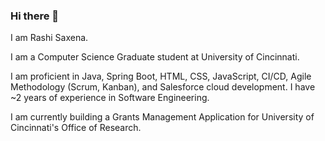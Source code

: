 ### Hi there 👋

I am Rashi Saxena. 

I am a Computer Science Graduate student at University of Cincinnati.

I am proficient in Java, Spring Boot, HTML, CSS, JavaScript, CI/CD, Agile Methodology (Scrum, Kanban), and Salesforce cloud development. I have ~2 years of experience in Software Engineering.

I am currently building a Grants Management Application for University of Cincinnati's Office of Research.

<!--
**rashi-saxena/rashi-saxena** is a ✨ _special_ ✨ repository because its `README.md` (this file) appears on your GitHub profile.

Here are some ideas to get you started:

- 🔭 I’m currently working on ...
- 🌱 I’m currently learning ...
- 👯 I’m looking to collaborate on ...
- 🤔 I’m looking for help with ...
- 💬 Ask me about ...
- 📫 How to reach me: ...
- 😄 Pronouns: ...
- ⚡ Fun fact: ...
-->
